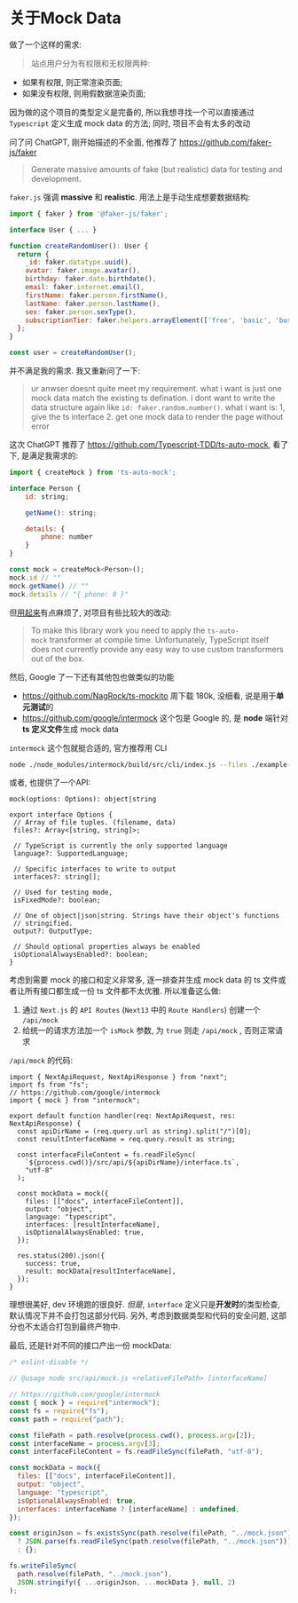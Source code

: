 # 关于Mock Data

做了一个这样的需求:

> 站点用户分为有权限和无权限两种:
  - 如果有权限, 则正常渲染页面;
  - 如果没有权限, 则用假数据渲染页面;
> 

因为做的这个项目的类型定义是完备的, 所以我想寻找一个可以直接通过 `Typescript` 定义生成 mock data 的方法; 同时, 项目不会有太多的改动

问了问 ChatGPT, 刚开始描述的不全面, 他推荐了 https://github.com/faker-js/faker

> Generate massive amounts of fake (but realistic) data for testing and development.
> 

`faker.js` 强调 **massive** 和 **realistic**. 用法上是手动生成想要数据结构:

```jsx
import { faker } from '@faker-js/faker';

interface User { ... }

function createRandomUser(): User {
  return {
    _id: faker.datatype.uuid(),
    avatar: faker.image.avatar(),
    birthday: faker.date.birthdate(),
    email: faker.internet.email(),
    firstName: faker.person.firstName(),
    lastName: faker.person.lastName(),
    sex: faker.person.sexType(),
    subscriptionTier: faker.helpers.arrayElement(['free', 'basic', 'business']),
  };
}

const user = createRandomUser();
```

并不满足我的需求. 我又重新问了一下:

> ur anwser doesnt quite meet my requirement. what i want is just one mock data match the existing ts defination. i dont want to write the data structure again like `id: faker.random.number()`. what i want is: 1, give the ts interface 2. get one mock data to render the page without error
> 

这次 ChatGPT 推荐了 https://github.com/Typescript-TDD/ts-auto-mock, 看了下, 是满足我需求的:

```jsx
import { createMock } from 'ts-auto-mock';

interface Person {
    id: string;

    getName(): string;

    details: {
        phone: number
    }
}

const mock = createMock<Person>();
mock.id // ""
mock.getName() // ""
mock.details // "{ phone: 0 }"
```

但[用起来](https://typescript-tdd.github.io/ts-auto-mock/installation)有点麻烦了, 对项目有些比较大的改动:

> To make this library work you need to apply the `ts-auto-mock` transformer at compile time.
Unfortunately, TypeScript itself does not currently provide any easy way to use custom transformers out of the box.
> 

然后, Google 了一下还有其他包也做类似的功能

- https://github.com/NagRock/ts-mockito 周下载 180k, 没细看, 说是用于**单元测试**的
- https://github.com/google/intermock 这个包是 Google 的, 是 **node** 端针对 **ts 定义文件**生成 mock data

`intermock` 这个包就挺合适的, 官方推荐用 CLI

```bash
node ./node_modules/intermock/build/src/cli/index.js --files ./example-file.ts --interfaces "Admin"
```

或者, 也提供了一个API:

```tsx
mock(options: Options): object|string

export interface Options {
 // Array of file tuples. (filename, data)
 files?: Array<[string, string]>;

 // TypeScript is currently the only supported language
 language?: SupportedLanguage;

 // Specific interfaces to write to output
 interfaces?: string[];

 // Used for testing mode,
 isFixedMode?: boolean;

 // One of object|json|string. Strings have their object's functions
 // stringified.
 output?: OutputType;

 // Should optional properties always be enabled
 isOptionalAlwaysEnabled?: boolean;
}
```

考虑到需要 mock 的接口和定义非常多, 逐一排查并生成 mock data 的 ts 文件或者让所有接口都生成一份 ts 文件都不太优雅. 所以准备这么做:

1. 通过 `Next.js` 的 `API Routes` (`Next13` 中的 `Route Handlers`) 创建一个 `/api/mock`
2. 给统一的请求方法加一个 `isMock` 参数, 为 `true` 则走 `/api/mock` , 否则正常请求

`/api/mock` 的代码:

```tsx
import { NextApiRequest, NextApiResponse } from "next";
import fs from "fs";
// https://github.com/google/intermock
import { mock } from "intermock";

export default function handler(req: NextApiRequest, res: NextApiResponse) {
  const apiDirName = (req.query.url as string).split("/")[0];
  const resultInterfaceName = req.query.result as string;

  const interfaceFileContent = fs.readFileSync(
    `${process.cwd()}/src/api/${apiDirName}/interface.ts`,
    "utf-8"
  );

  const mockData = mock({
    files: [["docs", interfaceFileContent]],
    output: "object",
    language: "typescript",
    interfaces: [resultInterfaceName],
    isOptionalAlwaysEnabled: true,
  });

  res.status(200).json({
    success: true,
    result: mockData[resultInterfaceName],
  });
}
```

理想很美好, dev 环境跑的很良好. *但是*, `interface` 定义只是**开发时**的类型检查, 默认情况下并不会打包这部分代码. 另外, 考虑到数据类型和代码的安全问题, 这部分也不太适合打包到最终产物中.

最后, 还是针对不同的接口产出一份 mockData:

```jsx
/* eslint-disable */

// @usage node src/api/mock.js <relativeFilePath> [interfaceName]

// https://github.com/google/intermock
const { mock } = require("intermock");
const fs = require("fs");
const path = require("path");

const filePath = path.resolve(process.cwd(), process.argv[2]);
const interfaceName = process.argv[3];
const interfaceFileContent = fs.readFileSync(filePath, "utf-8");

const mockData = mock({
  files: [["docs", interfaceFileContent]],
  output: "object",
  language: "typescript",
  isOptionalAlwaysEnabled: true,
  interfaces: interfaceName ? [interfaceName] : undefined,
});

const originJson = fs.existsSync(path.resolve(filePath, "../mock.json"))
  ? JSON.parse(fs.readFileSync(path.resolve(filePath, "../mock.json")))
  : {};

fs.writeFileSync(
  path.resolve(filePath, "../mock.json"),
  JSON.stringify({ ...originJson, ...mockData }, null, 2)
);
```